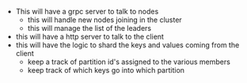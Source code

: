 - This will have a grpc server to talk to nodes
  - this will handle new nodes joining in the cluster
  - this will manage the list of the leaders
- this will have a http server to talk to the client
- this will have the logic to shard the keys and values coming from the client
  - keep a track of partition id's assigned to the various members
  - keep track of which keys go into which partition